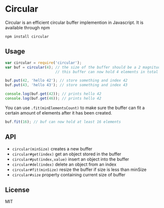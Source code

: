 # Circular

Circular is an efficient circular buffer implemention in Javascript.
It is available through npm

	npm install circular

## Usage

``` js
var circular = require('circular');
var buf = circular(4); // the size of the buffer should be a 2 magnitude
                       // this buffer can now hold 4 elements in total

buf.put(42, 'hello 42'); // store something and index 42
buf.put(43, 'hello 43'); // store something and index 43

console.log(buf.get(42)); // prints hello 42
console.log(buf.get(46)); // prints hello 42
```

You can use `.fit(minElementsCount)` to make sure the buffer can fit a certain
amount of elements after it has been created.

``` js
buf.fit(16); // buf can now hold at least 16 elements
```

## API

* `circular(minSize)` creates a new buffer
* `circular#get(index)` get an object stored in the buffer
* `circular#put(index,value)` insert an object into the buffer
* `circular#del(index)` delete an object from an index
* `circular#fit(minSize)` resize the buffer if size is less than minSize
* `circular#size` property containing current size of buffer

## License

MIT